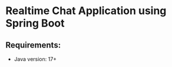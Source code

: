 # Realtime Chat Application using Spring Boot

## Requirements:

<ul>
  <li>Java version: 17+</li>
</ul>
